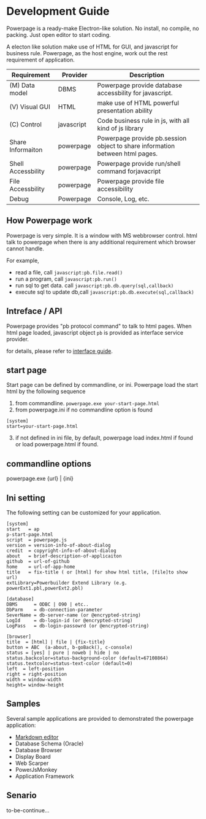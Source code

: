 # Development Guide

Powerpage is a ready-make Electron-like solution. No install, no compile, no packing. Just open editor to start coding.

A electon like solution make use of HTML for GUI, and javascript for business rule. Powerpage, as the  host engine, work out the rest requirement of application.

Requirement | Provider | Description
------------|-----------|-----------
(M) Data model | DBMS | Powerpage provide database accessbility for javascript.
(V) Visual GUI |  HTML | make use of HTML powerful presentation ability
(C) Control    | javascript   | Code business rule in js, with all kind of js library
Share Informaiton | powerpage  | Powerpage provide pb.session object to share information between html pages.
Shell Accessbility    | powerpage | Powerpage provide run/shell command forjavacript
File Accessbility    | powerpage | Powerpage provide file accessibility   
Debug| Powerpage | Console, Log, etc.

## How Powerpage work

Powerpage is very simple. It is a window with MS webbrowser control. html talk to powerpage when there is any additional requirement which browser cannot handle.

For example, 

* read a file, call ``javascript:pb.file.read()``
* run a program, call ``javascript:pb.run()``
* run sql to get data. call ``javascript:pb.db.query(sql,callback)``
* execute sql to update db,call ``javascript:pb.db.execute(sql,callback)``

## Intreface / API

Powerpage provides "pb protocol command" to talk to html pages. When html page loaded, javascript object ``pb`` is provided as interface service provider.

for details, please refer to [interface  guide](interface.md).

## start page

Start page can be defined by commandline, or ini. Powerpage load the start html by the following sequence

1. from commandline. ``powerpage.exe your-start-page.html``
2. from powerpage.ini if no commandline option is found
```
[system]
start=your-start-page.html
````
3. if not defined in ini file, by default, powerpage load index.html if found or load powerpage.html if found. 

## commandline options

powerpage.exe {url} | {ini}

## Ini setting

The following setting can be customized for your application.

~~~
[system]
start   = ap
p-start-page.html
script  = powerpage.js
version = version-info-of-about-dialog
credit  = copyright-info-of-about-dialog
about   = brief-description-of-applicaiton
github  = url-of-github
home    = url-of-app-home
title   = fix-title ( or [html] for show html title, [file]to show url)
extLibrary=Powerbuilder Extend Library (e.g. powerExt1.pbl,powerExt2.pbl)

[database]
DBMS      = ODBC | O90 | etc..
DbParm    = db-connection-parameter
SeverName = db-server-name (or @encrypted-string)
LogId     = db-login-id (or @encrypted-string)
LogPass   = db-login-passowrd (or @encrypted-string)

[browser]
title  = [html] | file | {fix-title} 
button = ABC  (a-about, b-goBack(), c-console)
status = [yes] | pure | noweb | hide | no
status.backcolor=status-background-color (default=67108864)
status.textcolor=status-text-color (default=0)
left  = left-position
right = right-position
width = window-width
height= window-height
~~~

## Samples

Several sample applications are provided to demonstrated the powerpage application:

* [Markdown editor](https://github.com/casualwriter/powerpage-md)
* Database Schema (Oracle)
* Database Browser
* Display Board
* Web Scarper
* PowerJsMonkey 
* Application Framework

## Senario

to-be-continue...



